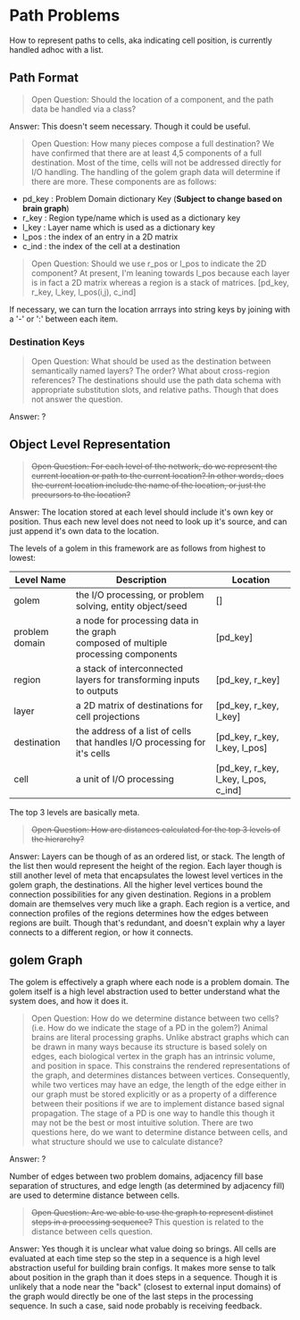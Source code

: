 # Path Problems

How to represent paths to cells, aka indicating cell position, is currently handled adhoc with a list.

## Path Format

> Open Question: Should the location of a component, and the path data be handled via a class?

Answer: This doesn't seem necessary. Though it could be useful.

> Open Question: How many pieces compose a full destination?
We have confirmed that there are at least 4,5 components of a full destination. Most of the time, cells will not be addressed directly for I/O handling. The handling of the golem graph data will determine if there are more.
These components are as follows:

- pd_key : Problem Domain dictionary Key (**Subject to change based on brain graph**)
- r_key : Region type/name which is used as a dictionary key
- l_key : Layer name which is used as a dictionary key
- l_pos : the index of an entry in a 2D matrix
- c_ind : the index of the cell at a destination

> Open Question: Should we use r_pos or l_pos to indicate the 2D component?
At present, I'm leaning towards l_pos because each layer is in fact a 2D matrix whereas a region is a stack of matrices.
> [pd_key, r_key, l_key, l_pos(i,j), c_ind]

If necessary, we can turn the location arrrays into string keys by joining with a '-' or ':' between each item.

### Destination Keys

> Open Question: What should be used as the destination between semantically named layers? The order? What about cross-region references?
The destinations should use the path data schema with appropriate substitution slots, and relative paths. Though that does not answer the question.

Answer: ?

## Object Level Representation

> ~~Open Question: For each level of the network, do we represent the current location or path to the current location? In other words, does the current location include the name of the location, or just the precursors to the location?~~

Answer: The location stored at each level should include it's own key or position. Thus each new level does not need to look up it's source, and can just append it's own data to the location.

The levels of a golem in this framework are as follows from highest to lowest:

| **Level Name** | **Description** | **Location** |
| --- | --- | --- |
| golem | the I/O processing, or problem solving, entity object/seed | [] |
| problem domain | a node for processing data in the graph<br>composed of multiple processing components | [pd_key] |
| region | a stack of interconnected layers for transforming inputs to outputs | [pd_key, r_key] |
| layer | a 2D matrix of destinations for cell projections | [pd_key, r_key, l_key] |
| destination | the address of a list of cells that handles I/O processing for it's cells | [pd_key, r_key, l_key, l_pos] |
| cell | a unit of I/O processing | [pd_key, r_key, l_key, l_pos, c_ind] |

The top 3 levels are basically meta.

> ~~Open Question: How are distances calculated for the top 3 levels of the hierarchy?~~

Answer: Layers can be though of as an ordered list, or stack. The length of the list then would represent the height of the region. Each layer though is still another level of meta that encapsulates the lowest level vertices in the golem graph, the destinations. All the higher level vertices bound the connection possibilities for any given destination.
Regions in a problem domain are themselves very much like a graph. Each region is a vertice, and connection profiles of the regions determines how the edges between regions are built. Though that's redundant, and doesn't explain why a layer connects to a different region, or how it connects.

## golem Graph

The golem is effectively a graph where each node is a problem domain. The golem itself is a high level abstraction used to better understand what the system does, and how it does it.

> Open Question: How do we determine distance between two cells? (i.e. How do we indicate the stage of a PD in the golem?)
Animal brains are literal processing graphs. Unlike abstract graphs which can be drawn in many ways because its structure is based solely on edges, each biological vertex in the graph has an intrinsic volume, and position in space. This constrains the rendered representations of the graph, and determines distances between vertices. Consequently, while two vertices may have an edge, the length of the edge either in our graph must be stored explicitly or as a property of a difference between their positions if we are to implement distance based signal propagation. The stage of a PD is one way to handle this though it may not be the best or most intuitive solution. There are two questions here, do we want to determine distance between cells, and what structure should we use to calculate distance?

Answer: ?

Number of edges between two problem domains, adjacency fill base separation of structures, and edge length (as determined by adjacency fill) are used to determine distance between cells.

> ~~Open Question: Are we able to use the graph to represent distinct steps in a processing sequence?~~
This question is related to the distance between cells question.

Answer: Yes though it is unclear what value doing so brings. All cells are evaluated at each time step so the step in a sequence is a high level abstraction useful for building brain configs. It makes more sense to talk about position in the graph than it does steps in a sequence. Though it is unlikely that a node near the "back" (closest to external input domains) of the graph would directly be one of the last steps in the processing sequence. In such a case, said node probably is receiving feedback.